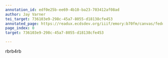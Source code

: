 ```yaml
---
annotation_id: edf0e25b-ee69-4b10-ba23-703412af08ad
author: Jay Varner
tei_target: 736103e9-298c-45a7-8055-d18138cfe453
annotated_page: https://readux.ecdsdev.org/iiif/emory:b70fm/canvas/fedora:emory:gz698
page_index: 0
target: 736103e9-298c-45a7-8055-d18138cfe453

---
```

<p>rbrb4rb</p>